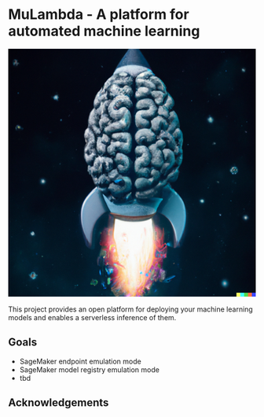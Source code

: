 # MuLambda - A platform for automated machine learning

![MuLambda Logo generated with OpenAI DALL-E](img/logo.png)

This project provides an open platform for deploying your machine learning models and enables a serverless inference of them. 

## Goals

* SageMaker endpoint emulation mode
* SageMaker model registry emulation mode
* tbd

## Acknowledgements


